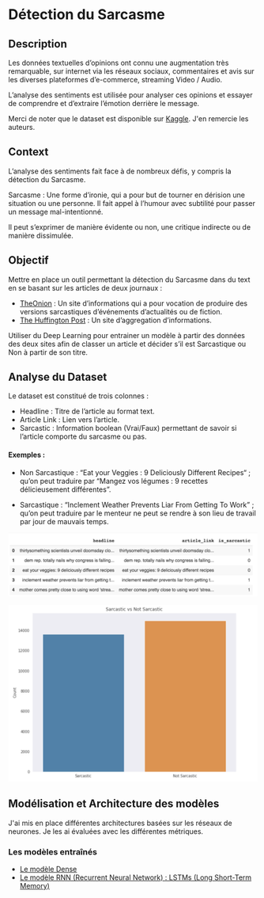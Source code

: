 # Détection du Sarcasme

## Description

 Les données textuelles d’opinions ont connu une augmentation très remarquable, sur internet via les réseaux sociaux, commentaires et avis sur les diverses plateformes d’e-commerce, streaming Video / Audio. 

L’analyse des sentiments est utilisée pour analyser ces opinions et essayer de comprendre et d’extraire l’émotion derrière le message.

Merci de noter que le dataset est disponible sur [Kaggle](https://www.kaggle.com/rmisra/news-headlines-dataset-for-sarcasm-detection). J'en remercie les auteurs.


## Context

L’analyse des sentiments fait face à de nombreux défis, y compris la détection du Sarcasme.

Sarcasme : Une forme d’ironie, qui a pour but de tourner en dérision une situation ou une personne. Il fait appel à l’humour avec subtilité pour passer un message mal-intentionné. 

Il peut s’exprimer de manière évidente ou non, une critique indirecte ou de manière dissimulée.

## Objectif

Mettre en place un outil permettant la détection du Sarcasme dans du text en se basant sur les articles de deux journaux :

- [TheOnion](https://www.theonion.com) : Un site d’informations qui a pour vocation de produire des versions sarcastiques d’événements d’actualités ou de fiction.
- [The Huffington Post](https://www.huffpost.com) : Un site d’aggregation d’informations.

Utiliser du Deep Learning pour entrainer un modèle à partir des données des deux sites afin de classer un article et décider s’il est Sarcastique ou Non à partir de son titre. 


## Analyse du Dataset

Le dataset est constitué de trois colonnes : 

- Headline : Titre de l’article au format text.
- Article Link : Lien vers l’article.
- Sarcastic : Information boolean (Vrai/Faux) permettant de savoir si l’article comporte du sarcasme ou pas. 

#### Exemples :

- Non Sarcastique : “Eat your Veggies : 9 Deliciously Different Recipes“ ; qu’on peut traduire par “Mangez vos légumes : 9 recettes délicieusement différentes”.

- Sarcastique : “Inclement Weather Prevents Liar From Getting To Work” ; qu’on peut traduire par le menteur ne peut se rendre à son lieu de travail par jour de mauvais temps.


![Extrait du Dataset](./resources/screenshot/DataFrame_1.png)

![Dataset est Balanced](./resources/screenshot/BalancedDataSet.png)

## Modélisation et Architecture des modèles

J'ai mis en place différentes architectures basées sur les réseaux de neurones. Je les ai évaluées avec les différentes métriques.

### Les modèles entraînés

- [Le modèle Dense](./resources/screenshot/Dense.png)
- [Le modèle RNN (Recurrent Neural Network) :  LSTMs (Long Short-Term Memory)](./resources/screenshot/LSTM.png)
